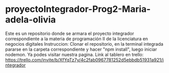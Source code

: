 # proyectoIntegrador-Prog2-Maria-adela-olivia
Este es un repositorio donde se armara el proyecto integrador correspondiente a la materia de programación II de la licenciatura en negocios digitales 
Instruccion:
Clonar el repositorio, en la terminal integrada pararse en la carpeta correspondiente y hacer "npm install", luego iniciar nodemon. 
Ya podes visitar nuestra pagina.
Link al tablero en trello: https://trello.com/invite/b/XfYqTz7y/4c2fab0967781252d5ebbdb51931a921/integrador
